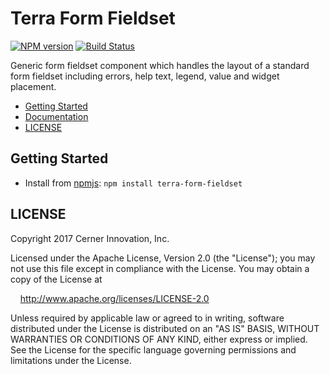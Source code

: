 # Terra Form Fieldset


[![NPM version](http://img.shields.io/npm/v/terra-form-fieldset.svg)](https://www.npmjs.org/package/terra-form-fieldset)
[![Build Status](https://travis-ci.org/cerner/terra-core.svg?branch=master)](https://travis-ci.org/cerner/terra-core)

Generic form fieldset component which handles the layout of a standard form fieldset including errors, help text, legend, value and widget placement.

- [Getting Started](#getting-started)
- [Documentation](https://github.com/cerner/terra-core/tree/master/packages/terra-form-fieldset/docs)
- [LICENSE](#license)

## Getting Started

- Install from [npmjs](https://www.npmjs.com): `npm install terra-form-fieldset`

## LICENSE

Copyright 2017 Cerner Innovation, Inc.

Licensed under the Apache License, Version 2.0 (the "License"); you may not use this file except in compliance with the License. You may obtain a copy of the License at

&nbsp;&nbsp;&nbsp;&nbsp;http://www.apache.org/licenses/LICENSE-2.0

Unless required by applicable law or agreed to in writing, software distributed under the License is distributed on an "AS IS" BASIS, WITHOUT WARRANTIES OR CONDITIONS OF ANY KIND, either express or implied. See the License for the specific language governing permissions and limitations under the License.
